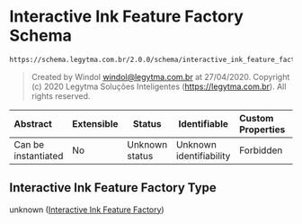 # Interactive Ink Feature Factory Schema

```txt
https://schema.legytma.com.br/2.0.0/schema/interactive_ink_feature_factory.schema.json
```




> Created by Windol [windol@legytma.com.br](mailto:windol@legytma.com.br) at 27/04/2020.
> Copyright (c) 2020 Legytma Soluções Inteligentes (<https://legytma.com.br>). All rights reserved.
>

| Abstract            | Extensible | Status         | Identifiable            | Custom Properties | Additional Properties | Access Restrictions | Defined In                                                                                                                  |
| :------------------ | ---------- | -------------- | ----------------------- | :---------------- | --------------------- | ------------------- | --------------------------------------------------------------------------------------------------------------------------- |
| Can be instantiated | No         | Unknown status | Unknown identifiability | Forbidden         | Allowed               | none                | [interactive_ink_feature_factory.schema.json](../schema/interactive_ink_feature_factory.schema.json) |

## Interactive Ink Feature Factory Type

unknown ([Interactive Ink Feature Factory](interactive_ink_feature_factory.md))
